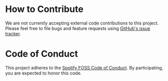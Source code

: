 How to Contribute
============

We are not currently accepting external code contributions to this project.
Please feel free to file bugs and feature requests using
[GitHub's issue tracker](https://github.com/spotify/flytekit-java/issues/new).

# Code of Conduct

This project adheres to the [Spotify FOSS Code of Conduct][code-of-conduct]. By participating, you are expected to honor this code.

[code-of-conduct]: https://github.com/spotify/flytekit-java/blob/master/CODE_OF_CONDUCT.md
